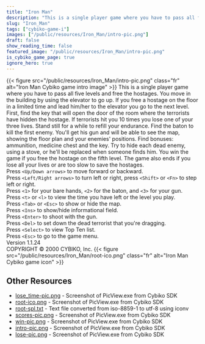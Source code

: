 ```yaml
---
title: "Iron Man"
description: "This is a single player game where you have to pass all five levels and free the hostages. You move in the building by using the elevator to go up. If you free a hostage on the floor in a limited time and lead him/her to the elevator you go to the next level. First, find the key ..."
slug: "Iron_Man"
tags: ["cybiko-game-i"]
images: ["/public/resources/Iron_Man/intro-pic.png"]
draft: false
show_reading_time: false
featured_image: "/public/resources/Iron_Man/intro-pic.png"
is_cybiko_game_page: true
ignore_hero: true
---
```

{{< figure src="/public/resources/Iron_Man/intro-pic.png" class="fr" alt="Iron Man Cybiko game intro image" >}}
This is a single player game where you have to pass all five levels and free the hostages. You move in the building by using the elevator to go up. If you free a hostage on the floor in a limited time and lead him/her to the elevator you go to the next level. First, find the key that will open the door of the room where the terrorists have hidden the hostage. If terrorists hit you 10 times you lose one of your three lives. Stand still for a while to refill your endurance. Find the baton to kill the first enemy. You'll get his gun and will be able to see the map, showing the floor plan and your enemies' positions. Find bonuses: ammunition, medicine chest and the key. Try to hide each dead enemy, using a stove, or he'll be replaced when someone finds him. You win the game if you free the hostage on the fifth level. The game also ends if you lose all your lives or are too slow to save the hostages. \
Press `<Up/Down arrows>`  to move forward or backward. \
Press `<Left/Right arrows>`  to turn left or right, press `<Shift>`  or `<Fn>`  to step left or right.  \
Press `<1>`  for your bare hands, `<2>`  for the baton, and `<3>`  for your gun. \
Press `<t>`  or `<l>`  to view the time you have left or the level you play. \
Press `<Tab>`  or `<Esc>`  to show or hide the map. \
Press `<Ins>`  to show/hide informational field. \
Press `<Enter>`  to shoot with the gun. \
Press `<Del>`  to set down the dead terrorist that you're dragging. \
Press `<Select>`  to view Top Ten list. \
Press `<Esc>`  to go to the game menu. \
Version 1.1.24 \
COPYRIGHT © 2000 CYBIKO, Inc. {{< figure src="/public/resources/Iron_Man/root-ico.png" class="fr" alt="Iron Man Cybiko game icon" >}}

## Other Resources
* [lose_time-pic.png](/public/resources/Iron_Man/lose_time-pic.png) - Screenshot of PicView.exe from Cybiko SDK
* [root-ico.png](/public/resources/Iron_Man/root-ico.png) - Screenshot of PicView.exe from Cybiko SDK
* [root-spl.txt](/public/resources/Iron_Man/root-spl.txt) - Text file converted from iso-8859-1 to utf-8 using iconv
* [scores-pic.png](/public/resources/Iron_Man/scores-pic.png) - Screenshot of PicView.exe from Cybiko SDK
* [win-pic.png](/public/resources/Iron_Man/win-pic.png) - Screenshot of PicView.exe from Cybiko SDK
* [intro-pic.png](/public/resources/Iron_Man/intro-pic.png) - Screenshot of PicView.exe from Cybiko SDK
* [lose-pic.png](/public/resources/Iron_Man/lose-pic.png) - Screenshot of PicView.exe from Cybiko SDK
